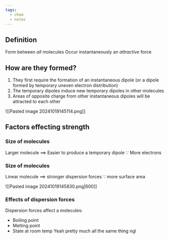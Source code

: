 ```yaml
---
tags:
  - chem
  - notes
---
```

## Definition
Form between *all* molecules
Occur instantaneously
an *attractive* force

## How are they formed?
1. They first require the formation of an instantaneous dipole (or a dipole formed by temporary uneven electron distribution)
2. The temporary dipoles induce new temporary dipoles in other molecules
3. Areas of opposite charge from other instantaneous dipoles will be attracted to each other

![[Pasted image 20241019145114.png]]


## Factors effecting strength 
### Size of molecules
Larger molecule $\implies$ Easier to produce a temporary dipole $\because$ More electrons
### Size of molecules
Linear molecule $\implies$ stronger dispersion forces $\because$ more surface area 


![[Pasted image 20241019145830.png|600]]

### Effects of dispersion forces
Dispersion forces affect a molecules:
- Boiling point
- Melting point
- State at room temp
Yeah pretty much all the same thing ngl


